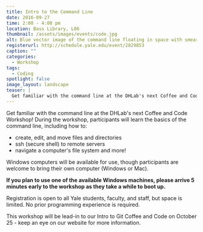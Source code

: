 ```yaml
---
title: Intro to the Command Line
date: 2016-09-27 
time: 2:00 - 4:00 pm
location: Bass Library, L06
thumbnail: /assets/images/events/code.jpg
alt: Blue vector image of the command line floating in space with smeared lights streaking away on the left and right
registerurl: http://schedule.yale.edu/event/2829853
caption: ""
categories: 
  - Workshop
tags:
  - Coding
spotlight: false 
image_layout: landscape
teaser: |
  Get familiar with the command line at the DHLab's next Coffee and Code Workshop.
---
```

Get familiar with the command line at the DHLab's next Coffee and Code Workshop! During the workshop, participants will learn the basics of the command line, including how to:

 * create, edit, and move files and directories
 * ssh (secure shell) to remote servers
 * navigate a computer's file system and more!

Windows computers will be available for use, though participants are welcome to bring their own computer (Windows or Mac).

**If you plan to use one of the available Windows machines, please arrive 5 minutes early to the workshop as they take a while to boot up.**
   
Registration is open to all Yale students, faculty, and staff, but space is limited. No prior programming experience is required.
   
This workshop will be lead-in to our Intro to Git Coffee and Code on October 25 - keep an eye on our website for more information.